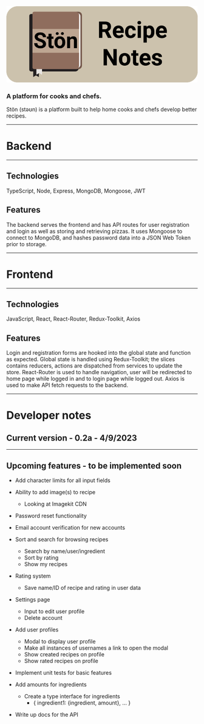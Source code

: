 <img src="/client/src/assets/stonHeader.png" alt="Ston Recipe Notes">

### A platform for cooks and chefs.

Stön (stəʊn) is a platform built to help home cooks and chefs develop better recipes.

---

# Backend

---

## Technologies

TypeScript, Node, Express, MongoDB, Mongoose, JWT

## Features

The backend serves the frontend and has API routes for user registration and login as well as storing and retrieving pizzas.
It uses Mongoose to connect to MongoDB, and hashes password data into a JSON Web Token prior to storage.

---

# Frontend

---

## Technologies

JavaScript, React, React-Router, Redux-Toolkit, Axios

## Features

Login and registration forms are hooked into the global state and function as expected.
Global state is handled using Redux-Toolkit; the slices contains reducers, actions are dispatched from services to update the store.
React-Router is used to handle navigation, user will be redirected to home page while logged in and to login page while logged out.
Axios is used to make API fetch requests to the backend.

---

# Developer notes

## Current version - 0.2a - 4/9/2023

---

## Upcoming features - to be implemented soon

- Add character limits for all input fields

- Ability to add image(s) to recipe
    - Looking at Imagekit CDN

- Password reset functionality

- Email account verification for new accounts

- Sort and search for browsing recipes
  - Search by name/user/ingredient
  - Sort by rating
  - Show my recipes

- Rating system
  - Save name/ID of recipe and rating in user data

- Settings page
  - Input to edit user profile
  - Delete account

- Add user profiles
  - Modal to display user profile
  - Make all instances of usernames a link to open the modal
  - Show created recipes on profile
  - Show rated recipes on profile

- Implement unit tests for basic features

- Add amounts for ingredients
  - Create a type interface for ingredients
    - { ingredient1: {ingredient, amount}, ... }

- Write up docs for the API